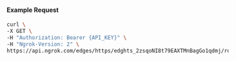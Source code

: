 <!-- Code generated for API Clients. DO NOT EDIT. -->

#### Example Request

```bash
curl \
-X GET \
-H "Authorization: Bearer {API_KEY}" \
-H "Ngrok-Version: 2" \
https://api.ngrok.com/edges/https/edghts_2zsqoNI8t79EAXTMnBagGo1qdmj/routes/edghtsrt_2zsqoJda9OzZkd9JUIqrLmqJvwA/websocket_tcp_converter
```
